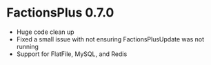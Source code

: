 # FactionsPlus 0.7.0

* Huge code clean up
* Fixed a small issue with not ensuring FactionsPlusUpdate was not running
* Support for FlatFile, MySQL, and Redis